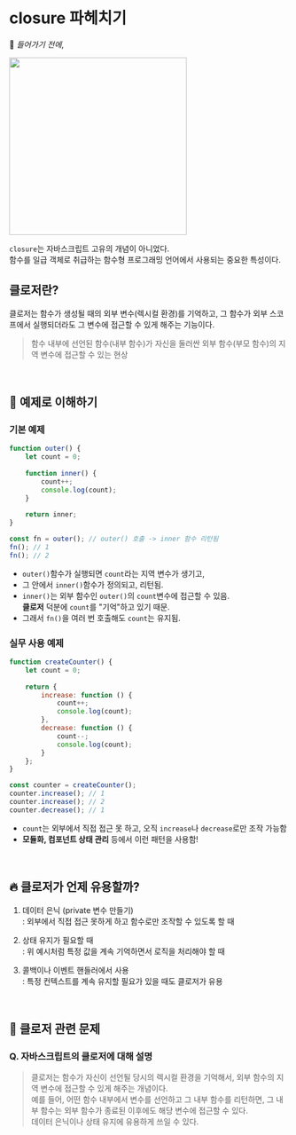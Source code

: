 # closure 파헤치기

📌 *들어가기 전에*,

<img src="https://t3.daumcdn.net/thumb/R720x0/?fname=http://t1.daumcdn.net/brunch/service/user/1jYq/image/0w4e248ZRdt5-3NxSF2Z1b5GD40.JPG" width="320"/>

`closure`는 자바스크립트 고유의 개념이 아니었다.
<br>함수를 일급 객체로 취급하는 함수형 프로그래밍 언어에서 사용되는 중요한 특성이다.

## 클로저란?
클로저는 함수가 생성될 때의 외부 변수(렉시컬 환경)를 기억하고, 그 함수가 외부 스코프에서 실행되더라도 그 변수에 접근할 수 있게 해주는 기능이다.
> 함수 내부에 선언된 함수(내부 함수)가 자신을 둘러싼 외부 함수(부모 함수)의 지역 변수에 접근할 수 있는 현상

<br>

## 🧪 예제로 이해하기
### 기본 예제
```js
function outer() {
    let count = 0;
    
    function inner() {
        count++;
        console.log(count);
    }
    
    return inner;
}

const fn = outer(); // outer() 호출 -> inner 함수 리턴됨
fn(); // 1
fn(); // 2
```
- `outer()`함수가 실행되면 `count`라는 지역 변수가 생기고,
- 그 안에서 `inner()`함수가 정의되고, 리턴됨.
- `inner()`는 외부 함수인 `outer()`의 `count`변수에 접근할 수 있음.
<br> **클로저** 덕분에 `count`를 "기억"하고 있기 때문.
- 그래서 `fn()`을 여러 번 호출해도 `count`는 유지됨.

### 실무 사용 예제
```js
function createCounter() {
    let count = 0;
    
    return {
        increase: function () {
            count++;
            console.log(count);
        },
        decrease: function () {
            count--;
            console.log(count);
        }
    };
}

const counter = createCounter();
counter.increase(); // 1
counter.increase(); // 2
counter.decrease(); // 1
```
- `count`는 외부에서 직접 접근 못 하고, 오직 `increase`나 `decrease`로만 조작 가능함
- **모듈화, 컴포넌트 상태 관리** 등에서 이런 패턴을 사용함!

<br>

## 🔥 클로저가 언제 유용할까?
1. 데이터 은닉 (private 변수 만들기)
<br>: 외부에서 직접 접근 못하게 하고 함수로만 조작할 수 있도록 할 때


2. 상태 유지가 필요할 때
<br>: 위 예시처럼 특정 값을 계속 기억하면서 로직을 처리해야 할 때


3. 콜백이나 이벤트 핸들러에서 사용
<br>: 특정 컨텍스트를 계속 유지할 필요가 있을 때도 클로저가 유용

<br>


## 🎯 클로저 관련 문제
### Q. 자바스크립트의 클로저에 대해 설명
> 클로저는 함수가 자신이 선언될 당시의 렉시컬 환경을 기억해서, 외부 함수의 지역 변수에 접근할 수 있게 해주는 개념이다.
> <br> 예를 들어, 어떤 함수 내부에서 변수를 선언하고 그 내부 함수를 리턴하면, 그 내부 함수는 외부 함수가 종료된 이후에도 해당 변수에 접근할 수 있다.
> <br> 데이터 은닉이나 상태 유지에 유용하게 쓰일 수 있다.